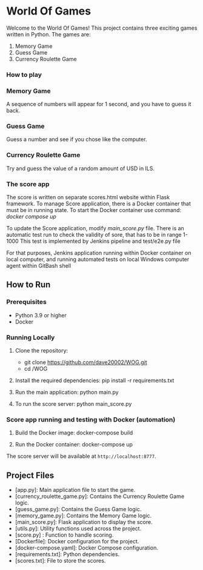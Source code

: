 # World Of Games

Welcome to the World Of Games! This project contains three exciting games written in Python. The games are:

1. Memory Game
2. Guess Game
3. Currency Roulette Game

### How to play

### Memory Game
A sequence of numbers will appear for 1 second, and you have to guess it back.

### Guess Game
Guess a number and see if you chose like the computer.

### Currency Roulette Game
Try and guess the value of a random amount of USD in ILS.

### The score app
The score is written on separate scores.html website within Flask framework.
To manage Score application, there is a Docker container that must be in running state.
To start the Docker container use command:
_docker compose up_

To update the Score application, modify _main_score.py_ file. 
There is an automatic test run to check the validity of sore, that has to be in range 1-1000
This test is implemented by Jenkins pipeline and test/e2e.py file

For that purposes, Jenkins application running within Docker container on local computer, 
and running automated tests on local Windows computer agent within GitBash shell

## How to Run

### Prerequisites
- Python 3.9 or higher
- Docker

### Running Locally

1. Clone the repository:
    - git clone https://github.com/dave20002/WOG.git
    - cd /WOG

2. Install the required dependencies:
    pip install -r requirements.txt
    
3. Run the main application:
    python main.py

4. To run the score server:
    python main_score.py
    

### Score app running and testing with Docker (automation)

1. Build the Docker image:
    docker-compose build
    
2. Run the Docker container:
    docker-compose up
    
The score server will be available at `http://localhost:8777`.

## Project Files

- [app.py]: Main application file to start the game.
- [currency_roulette_game.py]: Contains the Currency Roulette Game logic.
- [guess_game.py]: Contains the Guess Game logic.
- [memory_game.py]: Contains the Memory Game logic.
- [main_score.py]: Flask application to display the score.
- [utils.py]: Utility functions used across the project.
- [score.py] : Function to handle scoring.
- [Dockerfile]: Docker configuration for the project.
- [docker-compose.yaml]: Docker Compose configuration.
- [requirements.txt]: Python dependencies.
- [scores.txt]: File to store the scores.





